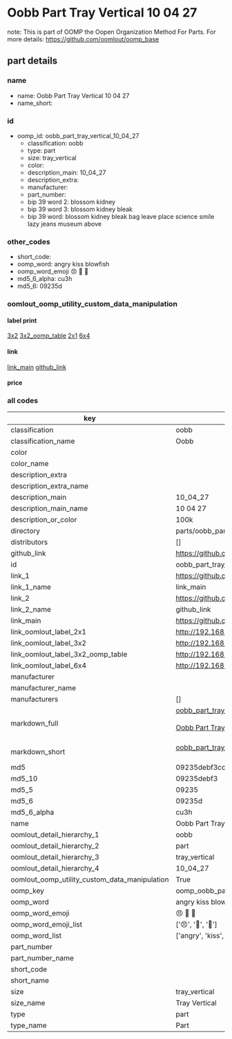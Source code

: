 # Oobb Part Tray Vertical 10 04 27  

note: This is part of OOMP the Oopen Organization Method For Parts. For more details: https://github.com/oomlout/oomp_base

##  part details





### name
* name: Oobb Part Tray Vertical 10 04 27
* name_short: 
### id
* oomp_id: oobb_part_tray_vertical_10_04_27
  * classification: oobb
  * type: part
  * size: tray_vertical
  * color: 
  * description_main: 10_04_27
  * description_extra: 
  * manufacturer: 
  * part_number: 
  * bip 39 word 2: blossom kidney
  * bip 39 word 3: blossom kidney bleak
  * bip 39 word: blossom kidney bleak bag leave place science smile lazy jeans museum above

### other_codes
* short_code: 
* oomp_word: angry kiss blowfish
* oomp_word_emoji :angry: :kiss: :blowfish:
* md5_6_alpha: cu3h
* md5_6: 09235d






### oomlout_oomp_utility_custom_data_manipulation
#### label print
[3x2](http://192.168.1.245:1112/?label=oomp%20cu3h)
[3x2_oomp_table](http://192.168.1.107:1112/?label=oomp%20cu3h)
[2x1](http://192.168.1.242:1112/?label=oomp%20cu3h)
[6x4](http://192.168.1.55:1112/?label=oomp%20cu3h)    

#### link

[link_main](https://github.com/oomlout/oomlout_oomp_current_version_messy/tree/main/parts/oobb_part_tray_vertical_10_04_27) [github_link](https://github.com/oomlout/oomlout_oomp_part_src/tree/main/parts/oobb_part_tray_vertical_10_04_27)                             

#### price







### all codes 
| key | value |  
| --- | --- |  
| classification | oobb |  
| classification_name | Oobb |  
| color |  |  
| color_name |  |  
| description_extra |  |  
| description_extra_name |  |  
| description_main | 10_04_27 |  
| description_main_name | 10 04 27 |  
| description_or_color | 100k |  
| directory | parts/oobb_part_tray_vertical_10_04_27 |  
| distributors | [] |  
| github_link | https://github.com/oomlout/oomlout_oomp_part_src/tree/main/parts/oobb_part_tray_vertical_10_04_27 |  
| id | oobb_part_tray_vertical_10_04_27 |  
| link_1 | https://github.com/oomlout/oomlout_oomp_current_version_messy/tree/main/parts/oobb_part_tray_vertical_10_04_27 |  
| link_1_name | link_main |  
| link_2 | https://github.com/oomlout/oomlout_oomp_part_src/tree/main/parts/oobb_part_tray_vertical_10_04_27 |  
| link_2_name | github_link |  
| link_main | https://github.com/oomlout/oomlout_oomp_current_version_messy/tree/main/parts/oobb_part_tray_vertical_10_04_27 |  
| link_oomlout_label_2x1 | http://192.168.1.242:1112/?label=oomp%20cu3h |  
| link_oomlout_label_3x2 | http://192.168.1.245:1112/?label=oomp%20cu3h |  
| link_oomlout_label_3x2_oomp_table | http://192.168.1.107:1112/?label=oomp%20cu3h |  
| link_oomlout_label_6x4 | http://192.168.1.55:1112/?label=oomp%20cu3h |  
| manufacturer |  |  
| manufacturer_name |  |  
| manufacturers | [] |  
| markdown_full | [oobb_part_tray_vertical_10_04_27](https://github.com/oomlout/oomlout_oomp_current_version_messy/tree/main/parts/oobb_part_tray_vertical_10_04_27)<br>[](https://github.com/oomlout/oomlout_oomp_current_version_messy/tree/main/parts/oobb_part_tray_vertical_10_04_27)<br>[Oobb Part Tray Vertical 10 04 27](https://github.com/oomlout/oomlout_oomp_current_version_messy/tree/main/parts/oobb_part_tray_vertical_10_04_27)<br><br> |  
| markdown_short | [oobb_part_tray_vertical_10_04_27](https://github.com/oomlout/oomlout_oomp_current_version_messy/tree/main/parts/oobb_part_tray_vertical_10_04_27)<br><br> |  
| md5 | 09235debf3ccb81e973f71182f1e98c0 |  
| md5_10 | 09235debf3 |  
| md5_5 | 09235 |  
| md5_6 | 09235d |  
| md5_6_alpha | cu3h |  
| name | Oobb Part Tray Vertical 10 04 27 |  
| oomlout_detail_hierarchy_1 | oobb |  
| oomlout_detail_hierarchy_2 | part |  
| oomlout_detail_hierarchy_3 | tray_vertical |  
| oomlout_detail_hierarchy_4 | 10_04_27 |  
| oomlout_oomp_utility_custom_data_manipulation | True |  
| oomp_key | oomp_oobb_part_tray_vertical_10_04_27 |  
| oomp_word | angry kiss blowfish |  
| oomp_word_emoji | :angry: :kiss: :blowfish: |  
| oomp_word_emoji_list | [':angry:', ':kiss:', ':blowfish:'] |  
| oomp_word_list | ['angry', 'kiss', 'blowfish'] |  
| part_number |  |  
| part_number_name |  |  
| short_code |  |  
| short_name |  |  
| size | tray_vertical |  
| size_name | Tray Vertical |  
| type | part |  
| type_name | Part |  
